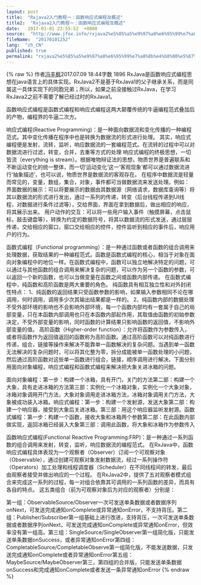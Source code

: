 ```yaml
---
layout: post
title:  "Rxjava2入门教程一：函数响应式编程及概述"
title2:  "Rxjava2入门教程一：函数响应式编程及概述"
date:   2017-01-01 23:55:52  +0800
source:  "http://www.jfox.info/rxjava2%e5%85%a5%e9%97%a8%e6%95%99%e7%a8%8b%e4%b8%80%e5%87%bd%e6%95%b0%e5%93%8d%e5%ba%94%e5%bc%8f%e7%bc%96%e7%a8%8b%e5%8f%8a%e6%a6%82%e8%bf%b0.html"
fileName:  "20170101252"
lang:  "zh_CN"
published: true
permalink: "rxjava2%e5%85%a5%e9%97%a8%e6%95%99%e7%a8%8b%e4%b8%80%e5%87%bd%e6%95%b0%e5%93%8d%e5%ba%94%e5%bc%8f%e7%bc%96%e7%a8%8b%e5%8f%8a%e6%a6%82%e8%bf%b0.html"
---
```

{% raw %}
作者[冯丰枫](/u/f7176d6d53d2)2017.07.09 18:44字数 1896
        RxJava是函数响应式编程思想在java语言上的具体实现。RxJava2不是基于RxJava1的父子继承关系，而是同属这一具体实现下的同胞兄弟；所以，如果之前没接触过RxJava，在学习RxJava2之前不需要了解已经过时的RxJava1。

函数响应式编程是函数式编程和响应式编程这两大颠覆传统的牛逼编程范式叠加后的产物，编程界的牛逼二次方。

响应式编程(Reactive Programming)：是一种面向数据流和变化传播的一种编程范式。其中变化传播在程序中也是转换为数据流的形式进行处理。        其实，响应式编程便是发射，流转，监听，响应数据流的一套编程范式。在流转的过程中可以对数据流进行过滤，转变，合并，去重等方式的处理        响应式编程的终极思想，一切皆流（everything is stream）。根据唯物辩证法的思想，物质世界是普遍联系和不断运动变化的统一整体，而一切‘运动变化’这一‘客观现象’都可以通过数据流进行‘抽象描述’，也可以说，物质世界是数据流的客观存在。        在程序中数据流是轻量而常见的，变量，数组，集合，对象，事件都可当做数据流来发送处理。例如：        界面数据的展示：可以将要展示的数据由其数据源（网络请求，数据库查询等）将其以数据流的形式进行发出，通过一系列的传递，转变（后台线程传递到UI线程，对数据进行条件过滤等），交给界面，界面在拿到数据后，做出相应的响应，将其展示出来。        用户动作的交互：可以将一些用户输入事件（触摸屏幕，点击鼠标，敲击键盘等），转换为约定的数据符号，将其以数据流的形式发送，通过层层传递，交给相应的窗口，窗口交给相应的控件，控件监听到相应的事件后，响应用户的行为。

函数式编程（Functional programming）：是一种通过函数或者函数的组合调用来处理数据，获取结果的一种编程范式。函数是函数式编程的核心，相当于对象在面向对象编程中的地位一样。在函数式编程中，函数可以独立地解决特定的问题，可以通过与其他函数的组合调用来解决复杂的问题，可以作为另一个函数的参数，可以返回一个新的函数，也可以当做变量在函数之间或函数内部传递。        在函数式编程中，纯函数和高阶函数是两大重要的角色。        纯函数具有相互独立性和对外封闭性特点：        1、纯函数的返回结果只受函数参数的影响，如果输入参数相同不论在哪调用，何时调用，调用多少次其输出结果都是一样的。        2、纯函数内部的数据处理不受外部环境的影响也不会影响外部环境，每一个函数内部均有一套属于自己的局部变量，只在本函数内部调用也只在本函数内部起作用，其取值由函数的初始参数决定，不受外部变量的影响，同时函数的计算结果只影响函数的返回值，不影响外部变量的值。        高阶函数（Higher-order function）：允许将函数作为参数传入，或者将函数作为返回值返回的函数称为高阶函数。通过高阶函数可以对纯函数进行传递，组合，链接等操作来解决不能靠单一函数解决的复杂问题。当遇到单一函数无法解决的复杂问题时，可以将其化整为零，拆分成能被单一函数处理的小问题，然后通过高阶函数对这些单一函数进行组合，链接，顺序调用进行解决。下面分别用面向对象编程，响应式编程和函数式编程来解决把大象关进冰箱的问题。

面向对象编程：第一步：构建一个冰箱，具有开门，关门的方法第二部：构建一个大象，具有走进冰箱的方法第三部：实例化一个冰箱对象，实例化一个大象对象，冰箱对象调用开门方法，大象对象调用走进冰箱方法，冰箱对象调用关门方法，大象被成功装入冰箱。响应式编程：第一步：构建一个发射源，发送大象第二部：构建一个响应器，接受到大象后关进冰箱。第三部：用这个响应器监听发射源。函数式编程：第一步：构建一个函数，接收大象和冰箱两个参数第二部：在此函数内部做实现，返回冰箱已经装入大象第三部：调用此函数，将大象和冰箱作为参数传入

函数响应式编程(Functional Reactive Programming:FRP)：是一种通过一系列函数的组合调用来发射，转变，监听，响应数据流的编程范式。        在RxJava中，函数响应式编程具体表现为一个观察者（Observer）订阅一个可观察对象（Observable），通过创建可观察对象发射数据流，经过一系列操作符（Operators）加工处理和线程调度器（Scheduler）在不同线程间的转发，最后由观察者接受并做出响应的一个过程。        在RxJava2中，提供了五对观察者模式组合来完成这一系列的过程，每一对组合依靠其可调用的一系列函数的差异，而具有各自的特点。        这五类组合（前为可观察对象后为对应的观察者）分别是：

第一组：ObservableSource/Observer一次可发送单条数据或者数据序列onNext，可发送完成通知onComplete或异常通知onError，不支持背压。第二组：Publisher/Subscriber第一组基础上进行改进，支持背压，一次可发送单条数据或者数据序列onNext，可发送完成通知onComplete或异常通知onError，但效率没有第一组高。第三组：SingleSource/SingleObserver第一组简化版，只能发送单条数据onSuccess，或者异常通知onError第四组：CompletableSource/CompletableObserve第一组简化版，不能发送数据，只发送完成通知onComplete或者异常通知onError第五组：MaybeSource/MaybeObserver第三，第四组的合并版，只能发送单条数据onSuccess和完成通知onComplete或者发送一条异常通知onError
{% endraw %}
